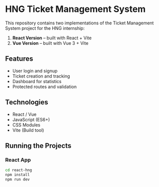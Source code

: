# HNG Ticket Management System

This repository contains two implementations of the Ticket Management System project for the HNG internship:

1. **React Version** – built with React + Vite
2. **Vue Version** – built with Vue 3 + Vite

## Features
- User login and signup
- Ticket creation and tracking
- Dashboard for statistics
- Protected routes and validation

## Technologies
- React / Vue
- JavaScript (ES6+)
- CSS Modules
- Vite (Build tool)

## Running the Projects

### React App
```bash
cd react-hng
npm install
npm run dev


